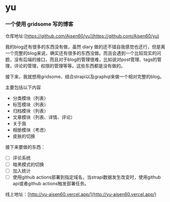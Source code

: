 # yu

### 一个使用 gridsome 写的博客
仓库地址:[https://github.com/Aisen60/yu](https://github.com/Aisen60/yu)


我的blog还有很多的东西没有做，虽然 diary 做的还不错自我感觉也还行，但是离一个完整的blog来说，确实还有很多的东西没做。而且会遇到一个比较现实的问题，没有后端的接口，而且对于blog的管理很难，比如说对post管理、tags的管理，评论的管理，权限的管理等等。这些东西都是没有做的。

接下来，我就想用gridsome、结合strapi以及graphql来做一个相对完整的blog。

主要包括以下内容
- 分类模块（列表）
- 标签模块（列表）
- 归档模块（列表）
- 文章模块（列表、详情、评论）
- 关于我
- 相册模块（考虑）
- 皮肤的切换

接下来要做的东西：
- [ ] 评论系统
- [ ] 暗黑模式的切换
- [ ] 加入统计
- [ ] 使用github actions部署到指定域名，当strapi数据发生改变时，使用github api或者github actions触发部署任务。

线上地址：[http://yu-aisen60.vercel.app/](http://yu-aisen60.vercel.app/)